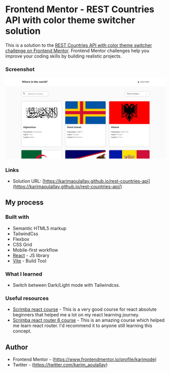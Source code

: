 # Frontend Mentor - REST Countries API with color theme switcher solution

This is a solution to the [REST Countries API with color theme switcher challenge on Frontend Mentor](https://www.frontendmentor.io/challenges/rest-countries-api-with-color-theme-switcher-5cacc469fec04111f7b848ca). Frontend Mentor challenges help you improve your coding skills by building realistic projects.

### Screenshot

![](./screenshot_desktop.jpeg)

### Links

- Solution URL: [https://karimaoulallay.github.io/rest-countries-api](https://karimaoulallay.github.io/rest-countries-api/)

## My process

### Built with

- Semantic HTML5 markup
- TailwindCss
- Flexbox
- CSS Grid
- Mobile-first workflow
- [React](https://reactjs.org/) - JS library
- [Vite](https://vitejs.dev) - Build Tool

### What I learned

- Switch between Dark/Light mode with Tailwindcss.

### Useful resources

- [Scrimba react course](https://scrimba.com/learn/learnreact) - This is a very good course for react absolute beginners that helped me a lot on my react learning journey.
- [Scrimba react router 6 course](https://scrimba.com/learn/reactrouter6) - This is an amazing course which helped me learn react router. I'd recommend it to anyone still learning this concept.

## Author

- Frontend Mentor - (https://www.frontendmentor.io/profile/karimode)
- Twitter - (https://twitter.com/karim_aoulallay)
